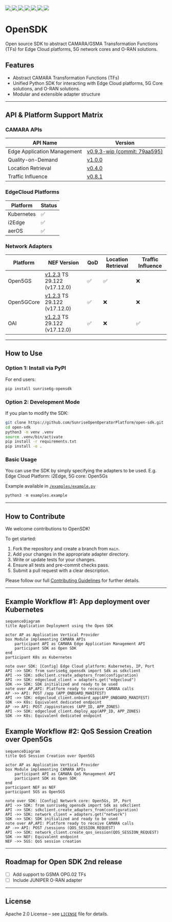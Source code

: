 <a href="https://github.com/SunriseOpenOperatorPlatform/open-sdk/actions/workflows/ci.yaml" title="CI Status">
  <img src="https://github.com/SunriseOpenOperatorPlatform/open-sdk/actions/workflows/ci.yaml/badge.svg">
</a>
<a href="https://github.com/SunriseOpenOperatorPlatform/open-sdk/commits/" title="Last Commit">
  <img src="https://img.shields.io/github/last-commit/SunriseOpenOperatorPlatform/open-sdk?style=plastic">
</a>
<a href="https://github.com/SunriseOpenOperatorPlatform/open-sdk/issues" title="Open Issues">
  <img src="https://img.shields.io/github/issues/SunriseOpenOperatorPlatform/open-sdk?style=plastic">
</a>
<a href="https://github.com/SunriseOpenOperatorPlatform/open-sdk/pulls" title="Open Pull Requests">
  <img src="https://img.shields.io/github/issues-pr/SunriseOpenOperatorPlatform/open-sdk?style=plastic">
</a>
<a href="https://github.com/SunriseOpenOperatorPlatform/open-sdk/graphs/contributors" title="Contributors">
  <img src="https://img.shields.io/github/contributors/SunriseOpenOperatorPlatform/open-sdk?style=plastic">
</a>
<a href="https://github.com/SunriseOpenOperatorPlatform/open-sdk/blob/main/LICENSE" title="License">
  <img src="https://img.shields.io/badge/License-Apache%202.0-green.svg?style=plastic">
</a>
<a href="https://github.com/SunriseOpenOperatorPlatform/open-sdk/releases/latest" title="Latest Release">
  <img src="https://img.shields.io/github/release/SunriseOpenOperatorPlatform/open-sdk?style=plastic">
</a>


# OpenSDK

Open source SDK to abstract CAMARA/GSMA Transformation Functions (TFs) for Edge Cloud platforms, 5G network cores and O-RAN solutions.

## Features

- Abstract CAMARA Transformation Functions (TFs)
- Unified Python SDK for interacting with Edge Cloud platforms, 5G Core solutions, and O-RAN solutions.
- Modular and extensible adapter structure


---

## API & Platform Support Matrix

### CAMARA APIs

| API Name                  | Version |
|---------------------------|---------|
| Edge Application Management | [v0.9.3-wip (commit: 79aa595)](https://github.com/camaraproject/EdgeCloud/blob/79aa5951d64391422ea5b861ab617a9540386092/code/API_definitions/Edge-Application-Management.yaml) |
| Quality-on-Demand         | [v1.0.0](https://raw.githubusercontent.com/camaraproject/QualityOnDemand/refs/tags/r2.2/code/API_definitions/quality-on-demand.yaml) |
| Location Retrieval        | [v0.4.0](https://raw.githubusercontent.com/camaraproject/DeviceLocation/refs/tags/r2.2/code/API_definitions/location-retrieval.yaml) |
| Traffic Influence         | [v0.8.1](https://raw.githubusercontent.com/camaraproject/EdgeCloud/v0.8.1/code/API_definitions/Traffic_Influence.yaml) |

### EdgeCloud Platforms

| Platform   | Status     |
|------------|------------|
| Kubernetes | ✅  |
| i2Edge     | ✅  |
| aerOS      | ✅  |

### Network Adapters

| Platform     | NEF Version | QoD | Location Retrieval | Traffic Influence |
|--------------|-------------|-----|---------------------|--------------------|
| Open5GS      | [v1.2.3](https://www.3gpp.org/ftp/Specs/archive/29_series/29.122/29122-hc0.zip) TS 29.122 (v17.12.0) | ✅  | ✅                  | ❌                 |
| Open5GCore   | [v1.2.3](https://www.3gpp.org/ftp/Specs/archive/29_series/29.122/29122-hc0.zip) TS 29.122 (v17.12.0) | ✅  | ❌                  | ❌                 |
| OAI          | [v1.2.3](https://www.3gpp.org/ftp/Specs/archive/29_series/29.122/29122-hc0.zip) TS 29.122 (v17.12.0) | ✅  | ❌                  | ✅                 |

---

## How to Use

### Option 1: Install via PyPI

For end users:

```bash
pip install sunrise6g-opensdk
```

### Option 2: Development Mode

If you plan to modify the SDK:

```bash
git clone https://github.com/SunriseOpenOperatorPlatform/open-sdk.git
cd open-sdk
python3 -m venv .venv
source .venv/bin/activate
pip install -r requirements.txt
pip install -e .
```

### Basic Usage

You can use the SDK by simply specifying the adapters to be used. E.g. Edge Cloud Platform: i2Edge, 5G core: Open5Gs

Example available in [`/examples/example.py`](examples/example.py)

```python
python3 -m examples.example
```

---

## How to Contribute

We welcome contributions to OpenSDK!

To get started:

1. Fork the repository and create a branch from `main`.
2. Add your changes in the appropriate adapter directory.
3. Write or update tests for your changes.
4. Ensure all tests and pre-commit checks pass.
5. Submit a pull request with a clear description.

Please follow our full [Contributing Guidelines](docs/CONTRIBUTING.md) for further details.

---

## Example Workflow #1: App deployment over Kubernetes

```mermaid
sequenceDiagram
title Application Deployment using the Open SDK

actor AP as Application Vertical Provider
box Module implementing CAMARA APIs
    participant API as CAMARA Edge Application Management API
    participant SDK as Open SDK
end
participant K8s as Kubernetes

note over SDK: [Config] Edge Cloud platform: Kubernetes, IP, Port
API ->> SDK: from sunrise6g_opensdk import Sdk as sdkclient
API ->> SDK: sdkclient.create_adapters_from(configuration)
API ->> SDK: edgecloud_client = adapters.get("edgecloud")
SDK ->> SDK: SDK initialized and ready to be used
note over AP,API: Platform ready to receive CAMARA calls
AP ->> API: POST /app (APP_ONBOARD_MANIFEST)
API ->> SDK: edgecloud_client.onboard_app(APP_ONBOARD_MANIFEST)
SDK ->> K8s: Equivalent dedicated endpoint
AP ->> API: POST /appinstances (APP_ID, APP_ZONES)
API ->> SDK: edgecloud_client.deploy_app(APP_ID, APP_ZONES)
SDK ->> K8s: Equivalent dedicated endpoint
```

## Example Workflow #2: QoS Session Creation over Open5Gs

```mermaid
sequenceDiagram
title QoS Session Creation over Open5GS

actor AP as Application Vertical Provider
box Module implementing CAMARA APIs
    participant API as CAMARA QoS Management API
    participant SDK as Open SDK
end
participant NEF as NEF
participant 5GS as Open5GS

note over SDK: [Config] Network core: Open5Gs, IP, Port
API ->> SDK: from sunrise6g_opensdk import Sdk as sdkclient
API ->> SDK: sdkclient.create_adapters_from(configuration)
API ->> SDK: network_client = adapters.get("network")
SDK ->> SDK: SDK initialized and ready to be used
note over AP,API: Platform ready to receive CAMARA calls
AP ->> API: POST /sessions (QOS_SESSION_REQUEST)
API ->> SDK: network_client.create_qos_session(QOS_SESSION_REQUEST)
SDK ->> NEF: Equivalent endpoint
NEF ->> 5GS: QoS session creation
```
---

## Roadmap for Open SDK 2nd release

- [ ] Add support to GSMA OPG.02 TFs
- [ ] Include JUNIPER O-RAN adapter

---

## License

Apache 2.0 License – see [`LICENSE`](LICENSE) file for details.
